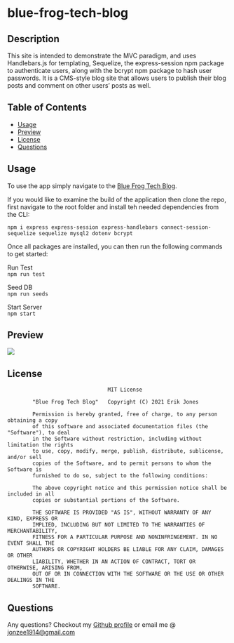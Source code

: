 # blue-frog-tech-blog

## Description 

This site is intended to demonstrate the MVC paradigm, and uses Handlebars.js for templating, Sequelize, the express-session npm package to authenticate users, along with the bcrypt npm package to hash user passwords. It is a CMS-style blog site that allows users to publish their blog posts and comment on other users’ posts as well. 

## Table of Contents 

* [Usage](#usage)
* [Preview](#preview)
* [License](#license)
* [Questions](#questions)

## Usage 
To use the app simply navigate to the [Blue Frog Tech Blog](https://blue-frog-tech-blog.herokuapp.com/).  
  
If you would like to examine the build of the application then clone the repo, first navigate to the root folder and install teh needed dependencies from the CLI:     

`npm i express express-session express-handlebars connect-session-sequelize sequelize mysql2 dotenv bcrypt `


Once all packages are installed, you can then run the following commands to get started:

Run Test    
`npm run test`     

Seed DB   
`npm run seeds`     

Start Server     
`npm start`     

## Preview

[![](https://github.com/Jonzee1914/blue-frog-tech-blog/blob/main/blu-frog-demo.gif?raw=true)](https://blue-frog-tech-blog.herokuapp.com/)

## License

    								MIT License

    		"Blue Frog Tech Blog"   Copyright (C) 2021 Erik Jones

    		Permission is hereby granted, free of charge, to any person obtaining a copy
    		of this software and associated documentation files (the "Software"), to deal
    		in the Software without restriction, including without limitation the rights
    		to use, copy, modify, merge, publish, distribute, sublicense, and/or sell
    		copies of the Software, and to permit persons to whom the Software is
    		furnished to do so, subject to the following conditions:

    		The above copyright notice and this permission notice shall be included in all
    		copies or substantial portions of the Software.

    		THE SOFTWARE IS PROVIDED "AS IS", WITHOUT WARRANTY OF ANY KIND, EXPRESS OR
    		IMPLIED, INCLUDING BUT NOT LIMITED TO THE WARRANTIES OF MERCHANTABILITY,
    		FITNESS FOR A PARTICULAR PURPOSE AND NONINFRINGEMENT. IN NO EVENT SHALL THE
    		AUTHORS OR COPYRIGHT HOLDERS BE LIABLE FOR ANY CLAIM, DAMAGES OR OTHER
    		LIABILITY, WHETHER IN AN ACTION OF CONTRACT, TORT OR OTHERWISE, ARISING FROM,
    		OUT OF OR IN CONNECTION WITH THE SOFTWARE OR THE USE OR OTHER DEALINGS IN THE
    		SOFTWARE.


## Questions

Any questions? Checkout my [Github profile](https://github.com/Jonzee1914) or email me @ [jonzee1914@gmail.com](mailto:jonzee1914@gmail.com)
